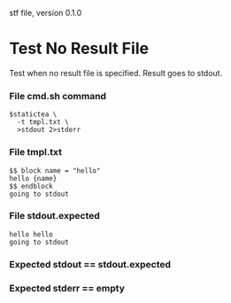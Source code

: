stf file, version 0.1.0

# Test No Result File

Test when no result file is specified. Result goes to stdout.

### File cmd.sh command

~~~
$statictea \
  -t tmpl.txt \
  >stdout 2>stderr
~~~


### File tmpl.txt

~~~
$$ block name = "hello"
hello {name}
$$ endblock
going to stdout
~~~

### File stdout.expected

~~~
hello hello
going to stdout
~~~

### Expected stdout == stdout.expected
### Expected stderr == empty
